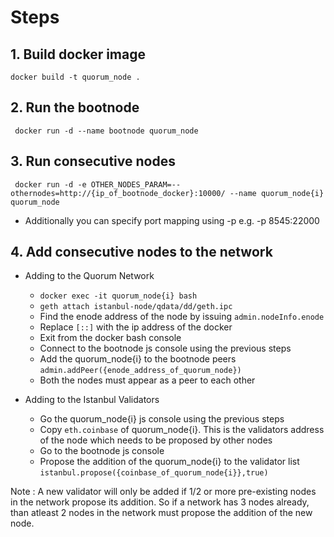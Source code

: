 # Steps


## 1. Build docker image

` docker build -t quorum_node . `

## 2. Run the bootnode

` docker run -d --name bootnode quorum_node`


## 3. Run consecutive nodes

` docker run -d -e OTHER_NODES_PARAM=--othernodes=http://{ip_of_bootnode_docker}:10000/ --name quorum_node{i} quorum_node`
* Additionally you can specify port mapping using -p e.g. -p 8545:22000

## 4. Add consecutive nodes to the network
* Adding to the Quorum Network
	* `docker exec -it quorum_node{i} bash`
	* `geth attach istanbul-node/qdata/dd/geth.ipc`
	* Find the enode address of the node by issuing `admin.nodeInfo.enode`
	* Replace `[::]` with the ip address of the docker
	* Exit from the docker bash console
	* Connect to the bootnode js console using the previous steps
	* Add the quorum_node{i} to the bootnode peers `admin.addPeer({enode_address_of_quorum_node})`
	* Both the nodes must appear as a peer to each other

* Adding to the Istanbul Validators
	* Go the quorum_node{i} js console using the previous steps 
	* Copy `eth.coinbase` of quorum_node{i}. This is the validators address of the node which needs to be proposed by other nodes
	* Go to the bootnode js console
	* Propose the addition of the quorum_node{i} to the validator list `istanbul.propose({coinbase_of_quorum_node{i}},true)`

Note : A new validator will only be added if 1/2 or more pre-existing nodes in the network propose its addition. So if a network has 3 nodes already, than atleast 2 nodes in the network must propose the addition of the new node.
